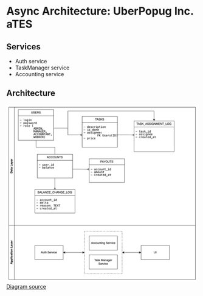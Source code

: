 # Async Architecture: UberPopug Inc. aTES

## Services

- Auth service
- TaskManager service
- Accounting service

## Architecture

![architecture](/docs/images/async-architecture-course.v0.png)
[Diagram source](https://drive.google.com/file/d/1px6ZmxnUVg3i_iYv1JD-8bdtNWOBFdfe/view?usp=sharing)
